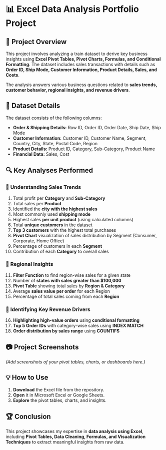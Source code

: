 # 📊 Excel Data Analysis Portfolio Project

## 📌 Project Overview
This project involves analyzing a train dataset to derive key business insights using **Excel Pivot Tables, Pivot Charts, Formulas, and Conditional Formatting**. The dataset includes sales transactions with details such as **Order ID, Ship Mode, Customer Information, Product Details, Sales, and Costs**.  

The analysis answers various business questions related to **sales trends, customer behavior, regional insights, and revenue drivers**.

## 📁 Dataset Details
The dataset consists of the following columns:
- **Order & Shipping Details:** Row ID, Order ID, Order Date, Ship Date, Ship Mode  
- **Customer Information:** Customer ID, Customer Name, Segment, Country, City, State, Postal Code, Region  
- **Product Details:** Product ID, Category, Sub-Category, Product Name  
- **Financial Data:** Sales, Cost  

## 🔍 Key Analyses Performed
### 🔸 **Understanding Sales Trends**
1. Total profit per **Category** and **Sub-Category**  
2. Total sales per **Product**  
3. Identified the **city with the highest sales**  
4. Most commonly used **shipping mode**  
5. Highest sales **per unit product** (using calculated columns)  
6. Total **unique customers** in the dataset  
7. **Top 3 customers** with the highest total purchases  
8. **Pivot Chart** visualization of sales distribution by Segment (Consumer, Corporate, Home Office)  
9. Percentage of customers in each **Segment**  
10. Contribution of each **Category** to overall sales  

### 🔸 **Regional Insights**
11. **Filter Function** to find region-wise sales for a given state  
12. Number of **states with sales greater than $100,000**  
13. **Pivot Table** showing total sales by **Region & Category**  
14. Average **sales value per order** for each Region  
15. Percentage of total sales coming from each **Region**  

### 🔸 **Identifying Key Revenue Drivers**
16. **Highlighting high-value orders** using **conditional formatting**  
17. **Top 5 Order IDs** with category-wise sales using **INDEX MATCH**  
18. **Order distribution by sales range** using **COUNTIFS**  

## 📷 Project Screenshots
*(Add screenshots of your pivot tables, charts, or dashboards here.)*

## 💡 How to Use
1. **Download** the Excel file from the repository.  
2. **Open** it in Microsoft Excel or Google Sheets.  
3. **Explore** the pivot tables, charts, and insights.  

## 🏆 Conclusion
This project showcases my expertise in **data analysis using Excel**, including **Pivot Tables, Data Cleaning, Formulas, and Visualization Techniques** to extract meaningful insights from raw data.
